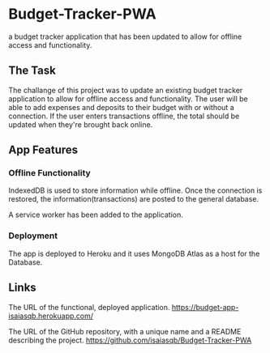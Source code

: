 # Budget-Tracker-PWA
a budget tracker application that has been updated to allow for offline access and functionality.

## The Task
The challange of this project was to update an existing budget tracker application to allow for offline access and functionality. The user will be able to add expenses and deposits to their budget with or without a connection. If the user enters transactions offline, the total should be updated when they're brought back online. 

## App Features 

### Offline Functionality
IndexedDB is used to store information while offline. Once the connection is restored, the information(transactions) are posted to the general database.

A service worker has been added to the application. 


### Deployment
The app is deployed to Heroku and it uses MongoDB Atlas as a host for the Database.


## Links

The URL of the functional, deployed application.
https://budget-app-isaiasqb.herokuapp.com/


The URL of the GitHub repository, with a unique name and a README describing the project.
https://github.com/isaiasqb/Budget-Tracker-PWA
